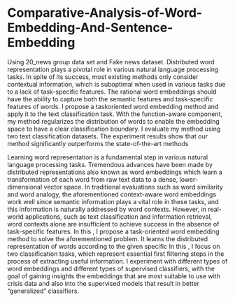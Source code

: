 # Comparative-Analysis-of-Word-Embedding-And-Sentence-Embedding
Using 20_news group data set and Fake news dataset.
Distributed word representation plays a pivotal role
in various natural language processing tasks. In spite
of its success, most existing methods only consider
contextual information, which is suboptimal when
used in various tasks due to a lack of task-specific
features. The rational word embeddings should have
the ability to capture both the semantic features and
task-specific features of words. I propose a taskoriented word embedding method and apply it to the
text classification task. With the function-aware
component, my method regularizes the distribution of
words to enable the embedding space to have a clear
classification boundary. I evaluate my method
using two text classification datasets. The experiment
results show that our method significantly
outperforms the state-of-the-art methods

Learning word representation is a fundamental step in
various natural language processing tasks.
Tremendous advances have been made by distributed
representations also known as word embeddings
which learn a transformation of each word from raw
text data to a dense, lower-dimensional vector space.
In traditional evaluations such as word similarity and
word analogy, the aforementioned context-aware
word embeddings work well since semantic
information plays a vital role in these tasks, and this
information is naturally addressed by word contexts.
However, in real-world applications, such as text
classification and information retrieval, word
contexts alone are insufficient to achieve success in
the absence of task-specific features. In this ,
I propose a task-oriented word embedding method
to solve the aforementioned problem. It learns the
distributed representation of words according to the
given specific
In this , I focus on two classification tasks,
which represent essential first filtering steps in the
process of extracting useful information. I
experiment with different types of word embeddings
and different types of supervised classifiers, with the
goal of gaining insights the embeddings that are most
suitable to use with crisis data and also into the
supervised models that result in better “generalized”
classifiers.
